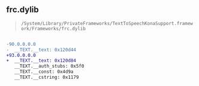 ## frc.dylib

> `/System/Library/PrivateFrameworks/TextToSpeechKonaSupport.framework/Frameworks/frc.dylib`

```diff

-90.0.0.0.0
-  __TEXT.__text: 0x120d44
+93.0.0.0.0
+  __TEXT.__text: 0x120d84
   __TEXT.__auth_stubs: 0x5f0
   __TEXT.__const: 0x4d9a
   __TEXT.__cstring: 0x1179

```
